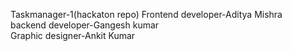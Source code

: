 Taskmanager-1(hackaton repo)
Frontend developer-Aditya Mishra
<br>
backend developer-Gangesh kumar
<br>
Graphic designer-Ankit Kumar
